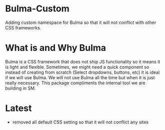 # Bulma-Custom
Adding custom namespace for Bulma so that it will not conflict with other CSS frameworks.

# What is and Why Bulma
Bulma is a CSS framework that does not ship JS functionality so it means it is light and flexible.
Sometimes, we might need a quick component so instead of creating from scratch (Select dropdowns, buttons, etc) it is ideal if we will use Bulma.
We will not use Bulma all the time but when it is just really necessary. This package compliments the internal tool we are building in SM.

# Latest
- removed all default CSS setting so that it will not conflict any sites

